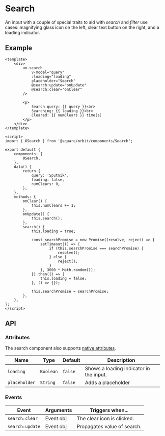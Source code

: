 # Search

An input with a couple of special traits to aid with _search_ and _filter_ use cases: magnifying glass icon on the left, clear text button on the right, and a loading indicator.

## Example

```vue
<template>
	<div>
		<o-search
			v-model="query"
			:loading="loading"
			placeholder="Search"
			@search:update="onUpdate"
			@search:clear="onClear"
		/>

		<p>
			Search query: {{ query }}<br>
			Searching: {{ loading }}<br>
			Cleared: {{ numClears }} time(s)
		</p>
	</div>
</template>

<script>
import { OSearch } from '@square/orbit/components/Search';

export default {
	components: {
		OSearch,
	},
	data() {
		return {
			query: 'Sputnik',
			loading: false,
			numClears: 0,
		};
	},
	methods: {
		onClear() {
			this.numClears += 1;
		},
		onUpdate() {
			this.search();
		},
		search() {
			this.loading = true;

			const searchPromise = new Promise((resolve, reject) => {
				setTimeout(() => {
					if (this.searchPromise === searchPromise) {
						resolve();
					} else {
						reject();
					}
				}, 3000 * Math.random());
			}).then(() => {
				this.loading = false;
			}, () => {});

			this.searchPromise = searchPromise;
		},
	},
};
</script>
```

## API

### Attributes

The search component also supports [native attributes](https://developer.mozilla.org/en-US/docs/Web/HTML/Element/input/search).

| Name | Type | Default | Description |
| ---- | ---- | ------- | ----------- |
| `loading` | `Boolean` | `false` | Shows a loading indicator in the input. |
| `placeholder` | `String` | `false` | Adds a placeholder |

### Events

| Event | Arguments | Triggers when... |
| ----- | --------- | ---------------- |
| `search:clear` | Event obj | The clear icon is clicked. |
| `search:update` | Event obj | Propagates value of search. |
